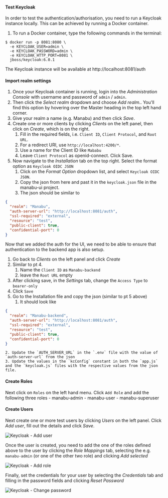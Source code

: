 #### Test Keycloak
In order to test the authentication/authorisation, you need to run a Keycloak instance locally.
This can be achieved by running a Docker container.

1. To run a Docker container, type the following commands in the terminal:
```console
$ docker run -p 8081:8080 \
  -e KEYCLOAK_USER=admin \
  -e KEYCLOAK_PASSWORD=admin \
  -e KEYCLOAK_HTTP_PORT=8081 \
  jboss/keycloak:6.0.1
```
The Keycloak instance will be available at http://localhost:8081/auth

#### Import realm settings

1. Once your Keycloak container is running, login into the _Administration Console_  with username and password of `admin` / `admin`.
2. Then click the _Select realm_ dropdown and choose _Add realm_.. You'll find this option by hovering over the Master heading in the top left hand corner.
3. Give your realm a name (e.g. Manabu) and then click _Save_.
4. Create one or more clients by clicking _Clients_ on the left panel, then click on _Create_, which is on the right. 
   1. Fill in the required fields, i.e. `Client ID`, `Client Protocol`, and `Root URL`.
   2. For a redirect URI, use `http://localhost:4200/*`. 
   3. Use a name for the Client ID like `Mababu`
   4. Leave `Client Protocol` as openid-connect. Click Save.
5. Now navigate to the _Installation_ tab on the top right. Select the format option as `Keycloak OIDC JSON`
   1.  Click on the _Format Option_ dropdown list, and select `Keycloak OIDC JSON`.
   2.  Copy the json from here and past it in the `keycloak.json` file in the manabu-ui project.
   3. The json should be similar to 
```json
{
  "realm": "Manabu",
  "auth-server-url": "http://localhost:8081/auth",
  "ssl-required": "external",
  "resource": "test",
  "public-client": true,
  "confidential-port": 0
}
```



Now that we added the auth for the UI, we need to be able to ensure that authentication to the backend app is also setup.

1. Go back to _Clients_ on the left panel and click _Create_
2. Similar to pt 4. 
   1. Name the `Client ID` as `Manabu-backend` 
   2. leave the `Root URL` empty
3.  After clicking save, in the _Settings_ tab, change the `Access Type` to `bearer-only`
4.  Click `Save`
5.  Go to the Installation file and copy the json (similar to pt 5 above)
    1.  It should look like 
```json
{
  "realm": "Manabu-backend",
  "auth-server-url": "http://localhost:8081/auth",
  "ssl-required": "external",
  "resource": "test",
  "public-client": true,    
  "confidential-port": 0
}
```
    2. Update the `AUTH_SERVER_URL` in the `.env` file with the value of `auth-server-url` from the json
    3. Update the values in the `kcConfig` constant in both the `app.js` and the `keycloak.js` files with the respective values from the json file.


#### Create Roles

          
Next click on `Roles` on the left hand menu. Click `Add Role` and add the following three roles
    - manabu-admin
    - manabu-user
    - manabu-superuser  



#### Create Users

Next create one or more test users by clicking _Users_ on the left panel. 
Click _Add user_, fill out the details and click _Save_.

![Keycloak - Add user](docs/keycloak-add-user.png)

Once the user is created, you need to add the one of the roles defined above to the user by clicking the
_Role Mappings_ tab, selecting the e.g. `manabu-admin` (or one of the other two role) and clicking _Add selected_

![Keycloak - Add role](docs/keycloak-add-role.png)

Finally, set the credentials for your user by selecting the _Credentials_ tab and filling in the
password fields and clicking _Reset Password_

![Keycloak - Change password](docs/keycloak-change-password.png)
